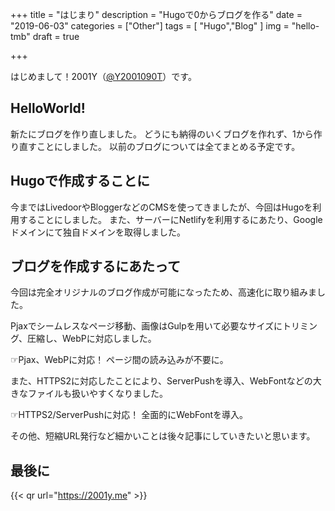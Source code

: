 +++
title = "はじまり"
description = "Hugoで0からブログを作る"
date = "2019-06-03"
categories = ["Other"]
tags = [ "Hugo","Blog" ]
img = "hello-tmb"
draft = true

+++

はじめまして！2001Y（[@Y2001090T](//twitter.com/Y20010920T)）です。

## HelloWorld!

新たにブログを作り直しました。
どうにも納得のいくブログを作れず、1から作り直すことにしました。
以前のブログについては全てまとめる予定です。

## Hugoで作成することに
今まではLivedoorやBloggerなどのCMSを使ってきましたが、今回はHugoを利用することにしました。
また、サーバーにNetlifyを利用するにあたり、Googleドメインにて独自ドメインを取得しました。

## ブログを作成するにあたって
今回は完全オリジナルのブログ作成が可能になったため、高速化に取り組みました。

Pjaxでシームレスなページ移動、画像はGulpを用いて必要なサイズにトリミング、圧縮し、WebPに対応しました。

☞Pjax、WebPに対応！
ページ間の読み込みが不要に。

また、HTTPS2に対応したことにより、ServerPushを導入、WebFontなどの大きなファイルも扱いやすくなりました。

☞HTTPS2/ServerPushに対応！
全面的にWebFontを導入。

その他、短縮URL発行など細かいことは後々記事にしていきたいと思います。

## 最後に
{{< qr url="https://2001y.me" >}}